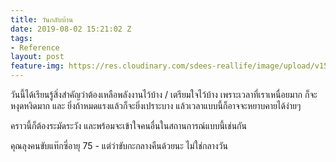 ```yaml
---
title: วันกลับบ้าน
date: 2019-08-02 15:21:02 Z
tags:
- Reference
layout: post
feature-img: https://res.cloudinary.com/sdees-reallife/image/upload/v1555658919/sample_feature_img.png
---
```


วันนี้ได้เรียนรู้สิ่งสำคัญว่าต้องเหลือพลังงานไว้บ้าง / เตรียมใจไว้บ้าง เพราะเวลาที่เราเหนื่อยมาก ก็จะหงุดหงิดมาก และ ยิ่งถ้าหมดแรงแล้วก็จะยิ่งเปราะบาง แล้วเวลาแบบนี้ก็อาจจะหยาบคายได้ง่ายๆ

คราวนี้ก็ต้องระมัดระวัง และพร้อมจะเข้าใจคนอื่นในสถานการณ์แบบนี้เช่นกัน

<i class="fa fa-child" style="color:plum"></i>

คุณลุงคนขับแท๊กซี่อายุ 75 - แต่ว่าขับกะกลางคืนด้วยนะ ไม่ใช่กลางวัน
